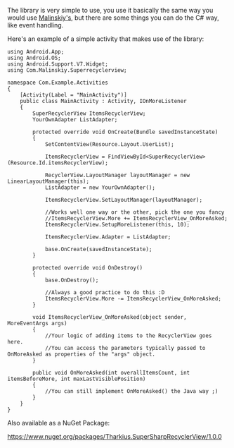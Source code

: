 The library is very simple to use, you use it basically the same way you would use [Malinskiy's](https://github.com/Malinskiy/SuperRecyclerView), but there are some things you can do the C# way, like event handling.

Here's an example of a simple activity that makes use of the library:

    using Android.App;
    using Android.OS;
    using Android.Support.V7.Widget;
    using Com.Malinskiy.Superrecyclerview;

    namespace Com.Example.Activities
    {
        [Activity(Label = "MainActivity")]
        public class MainActivity : Activity, IOnMoreListener
        {
            SuperRecyclerView ItemsRecyclerView;
            YourOwnAdapter ListAdapter;

            protected override void OnCreate(Bundle savedInstanceState)
            {
                SetContentView(Resource.Layout.UserList);

                ItemsRecyclerView = FindViewById<SuperRecyclerView>(Resource.Id.itemsRecyclerView);

                RecyclerView.LayoutManager layoutManager = new LinearLayoutManager(this);
                ListAdapter = new YourOwnAdapter();

                ItemsRecyclerView.SetLayoutManager(layoutManager);
                
                //Works well one way or the other, pick the one you fancy
                //ItemsRecyclerView.More += ItemsRecyclerView_OnMoreAsked;
                ItemsRecyclerView.SetupMoreListener(this, 10);
                
                ItemsRecyclerView.Adapter = ListAdapter;

                base.OnCreate(savedInstanceState);
            }

            protected override void OnDestroy()
            {
                base.OnDestroy();

                //Always a good practice to do this :D
                ItemsRecyclerView.More -= ItemsRecyclerView_OnMoreAsked;
            }

            void ItemsRecyclerView_OnMoreAsked(object sender, MoreEventArgs args)
            {
                //Your logic of adding items to the RecyclerView goes here.
                //You can access the parameters typically passed to OnMoreAsked as properties of the "args" object. 
            }

            public void OnMoreAsked(int overallItemsCount, int itemsBeforeMore, int maxLastVisiblePosition)
            {
                //You can still implement OnMoreAsked() the Java way ;)
            }
        }
    }



Also available as a NuGet Package:

https://www.nuget.org/packages/Tharkius.SuperSharpRecyclerView/1.0.0
